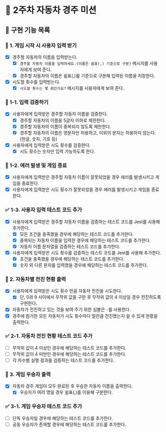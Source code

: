 # 🚖 2주차 자동차 경주 미션

## 🚀 구현 기능 목록

### 💬 1. 게임 시작 시 사용자 입력 받기

- [x] 경주할 자동차의 이름을 입력받는다.
  - [x] `경주할 자동차 이름을 입력하세요.(이름은 쉼표(,) 기준으로 구분)` 메시지를 사용자에게 보여 준다.
  - [x] 경주할 자동차의 이름은 쉼표(,)를 기준으로 구분해 입력된 이름을 저장한다.
- [x] 시도할 횟수를 입력받는다.
  - [x] `시도할 횟수는 몇 회인가요?` 메시지를 사용자에게 보여 준다.

### 💬 1-1. 입력 검증하기

- [x] 사용자에게 입력받은 경주할 자동차 이름을 검증한다.
  - [x] 경주할 자동차의 이름을 5글자 이하로 제한한다.
  - [x] 경주할 자동차의 이름이 중복되지 않도록 제한한다.
  - [x] 경주할 자동차의 이름은 영문자만 허용하고, 이외의 문자는 허용하지 않는다. (한글, 숫자, 기호 등)
- [x] 사용자에게 입력받은 시도 횟수를 검증한다.
  - [x] 시도 횟수는 숫자만 입력 가능하도록 한다.

### 🚨 1-2. 에러 발생 및 게임 종료

- [x] 사용자에게 입력받은 경주할 자동차 이름이 잘못되었을 경우 에러를 발생시키고 게임을 종료한다.
- [x] 사용자에게 입력받은 시도 횟수가 잘못되었을 경우 에러를 발생시키고 게임을 종료한다.

### ✅ 1-3. 사용자 입력 테스트 코드 추가

- [x] 사용자에게 입력받은 경주할 자동차 이름을 검증하는 테스트 코드를 Jest를 사용해 추가한다.
  - [x] 모든 조건을 충족했을 경우에 해당하는 테스트 코드를 추가한다.
  - [x] 중복되는 자동차 이름을 입력한 경우에 해당하는 테스트 코드를 추가한다.
  - [x] 자동차 이름 문자열을 검증하는 테스트 코드를 추가한다.
- [x] 사용자에게 입력받은 시도 횟수를 검증하는 테스트 코드를 Jest를 사용해 추가한다.
  - [x] 조건을 충족했을 경우에 해당하는 테스트 코드를 추가한다.
  - [x] 숫자 외 다른 문자를 입력했을 경우에 해당하는 테스트 코드를 추가한다.

### 🚖 2. 자동차별 전진 현황 출력

- [x] 사용자에게 입력받은 시도 횟수 만큼 자동차 전진을 시도한다.
  - [x] 단, 0과 9 사이에서 무작위 값을 구한 후 무작위 값이 4 이상일 경우 전진하도록 구현한다.
- [x] 자동차가 전진하고 있는 것을 보여 주기 위한 심볼은 `-`를 사용한다.
- [x] 경주에 참가한 모든 자동차가 시도 횟수마다 얼만큼 전진했는지 알 수 있게 현황을 출력한다.

### ✅ 2-1. 자동차 전진 현황 테스트 코드 추가

- [ ] 무작위 값이 4 이상인 경우에 해당하는 테스트 코드를 추가한다.
- [ ] 무작위 값이 4 미만인 경우에 해당하는 테스트 코드를 추가한다.
- [ ] 각 차수별 실행 결과를 검증하는 테스트 코드를 추가한다.

### 👑 3. 게임 우승자 출력

- [x] 자동차 경주 게임이 모두 완료된 후 우승한 자동차 이름을 출력한다.
  - [x] 우승자가 여려 명일 경우 쉼표(,)를 이용해 구분한다.

### ✅ 3-1. 게임 우승자 테스트 코드 추가

- [ ] 단독 우승자일 경우에 해당하는 테스트 코드를 추가한다.
- [ ] 공동 우승자가 존재할 경우에 해당하는 테스트 코드를 추가한다.
